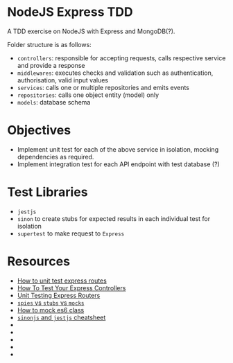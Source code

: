 # NodeJS Express TDD

A TDD exercise on NodeJS with Express and MongoDB(?).

Folder structure is as follows:

- `controllers`: responsible for accepting requests, calls respective service and provide a response
- `middlewares`: executes checks and validation such as authentication, authorisation, valid input values
- `services`: calls one or multiple repositories and emits events
- `repositories`: calls one object entity (model) only
- `models`: database schema

# Objectives

- Implement unit test for each of the above service in isolation, mocking dependencies as required.
- Implement integration test for each API endpoint with test database (?)

# Test Libraries

- `jestjs`
- `sinon` to create stubs for expected results in each individual test for isolation
- `supertest` to make request to `Express`

# Resources

- [How to unit test express routes](https://www.marclittlemore.com/how-to-unit-test-express-routes/)
- [How To Test Your Express Controllers](https://www.terlici.com/2015/09/21/node-express-controller-testing.html)
- [Unit Testing Express Routers](https://evanshortiss.com/express-testing-using-ioc)
- [`spies` vs `stubs` vs `mocks`](https://stackoverflow.com/questions/67541030/mocking-with-sinon-against-a-service-module)
- [How to mock es6 class](https://medium.com/@madhanganesh/how-to-mock-es6-class-749da63268fc)
- [`sinonjs` and `jestjs` cheatsheet](https://github.com/maurocarrero/sinon-jest-cheatsheet)
- []()
- []()
- []()
- []()
- []()

